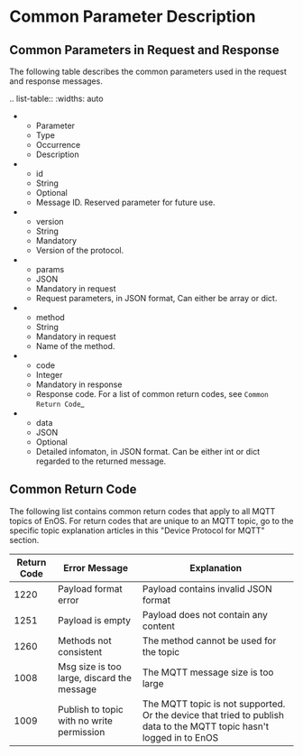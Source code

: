 # Common Parameter Description

## Common Parameters in Request and Response

The following table describes the common parameters used in the request and response messages.

.. list-table::
   :widths: auto

  * - Parameter
    - Type
    - Occurrence
    - Description
  * - id
    - String
    - Optional
    - Message ID. Reserved parameter for future use.
  * - version
    - String
    - Mandatory
    - Version of the protocol.
  * - params
    - JSON
    - Mandatory in request
    - Request parameters, in JSON format, Can either be array or dict.
  * - method
    - String
    - Mandatory in request
    - Name of the method.
  * - code
    - Integer
    - Mandatory in response
    - Response code. For a list of common return codes, see `Common Return Code`_
  * - data
    - JSON
    - Optional
    - Detailed infomaton, in JSON format. Can be either int or dict regarded to the returned message.  

## Common Return Code

The following list contains common return codes that apply to all MQTT topics of EnOS. For return codes that are unique to an MQTT topic, go to the specific topic explanation articles in this "Device Protocol for MQTT" section.

| Return Code | Error Message | Explanation|
|---------|---------|---------|
| 1220 | Payload format error | Payload contains invalid JSON format |
| 1251 | Payload is empty | Payload does not contain any content |
| 1260 | Methods not consistent | The method cannot be used for the topic |
| 1008 | Msg size is too large, discard the message | The MQTT message size is too large |
| 1009 | Publish to topic with no write permission | The MQTT topic is not supported. Or the device that tried to publish data to the MQTT topic hasn't logged in to EnOS |






